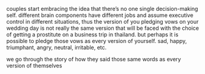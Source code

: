 couples start embracing the idea that there’s no one single decision-making self. different brain components have different jobs and assume executive control in different situations, thus the version of you pledging vows on your wedding day is not really the same version that will be faced with the choice of getting a prostitute on a business trip in thailand. but perhaps it is possible to pledge those vows as every version of yourself. sad, happy, triumphant, angry, neutral, irritable, etc.

we go through the story of how they said those same words as every version of themselves